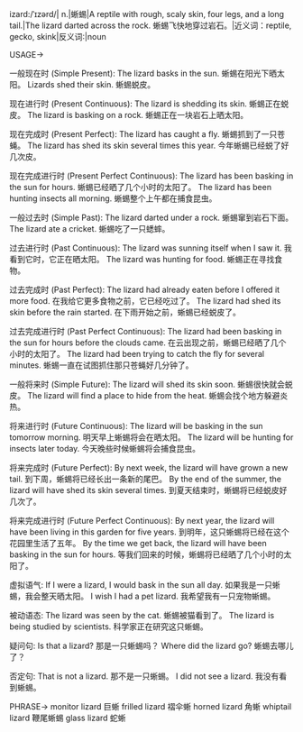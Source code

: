 izard:/ˈɪzərd/| n.|蜥蜴|A reptile with rough, scaly skin, four legs, and a long tail.|The lizard darted across the rock. 蜥蜴飞快地穿过岩石。|近义词：reptile, gecko, skink|反义词:|noun


USAGE->

一般现在时 (Simple Present):
The lizard basks in the sun. 蜥蜴在阳光下晒太阳。
Lizards shed their skin. 蜥蜴蜕皮。

现在进行时 (Present Continuous):
The lizard is shedding its skin.  蜥蜴正在蜕皮。
The lizard is basking on a rock. 蜥蜴正在一块岩石上晒太阳。

现在完成时 (Present Perfect):
The lizard has caught a fly. 蜥蜴抓到了一只苍蝇。
The lizard has shed its skin several times this year. 今年蜥蜴已经蜕了好几次皮。

现在完成进行时 (Present Perfect Continuous):
The lizard has been basking in the sun for hours. 蜥蜴已经晒了几个小时的太阳了。
The lizard has been hunting insects all morning.  蜥蜴整个上午都在捕食昆虫。

一般过去时 (Simple Past):
The lizard darted under a rock. 蜥蜴窜到岩石下面。
The lizard ate a cricket. 蜥蜴吃了一只蟋蟀。

过去进行时 (Past Continuous):
The lizard was sunning itself when I saw it. 我看到它时，它正在晒太阳。
The lizard was hunting for food. 蜥蜴正在寻找食物。


过去完成时 (Past Perfect):
The lizard had already eaten before I offered it more food. 在我给它更多食物之前，它已经吃过了。
The lizard had shed its skin before the rain started.  在下雨开始之前，蜥蜴已经蜕皮了。


过去完成进行时 (Past Perfect Continuous):
The lizard had been basking in the sun for hours before the clouds came. 在云出现之前，蜥蜴已经晒了几个小时的太阳了。
The lizard had been trying to catch the fly for several minutes. 蜥蜴一直在试图抓住那只苍蝇好几分钟了。

一般将来时 (Simple Future):
The lizard will shed its skin soon. 蜥蜴很快就会蜕皮。
The lizard will find a place to hide from the heat. 蜥蜴会找个地方躲避炎热。

将来进行时 (Future Continuous):
The lizard will be basking in the sun tomorrow morning. 明天早上蜥蜴将会在晒太阳。
The lizard will be hunting for insects later today. 今天晚些时候蜥蜴将会捕食昆虫。


将来完成时 (Future Perfect):
By next week, the lizard will have grown a new tail. 到下周，蜥蜴将已经长出一条新的尾巴。
By the end of the summer, the lizard will have shed its skin several times. 到夏天结束时，蜥蜴将已经蜕皮好几次了。


将来完成进行时 (Future Perfect Continuous):
By next year, the lizard will have been living in this garden for five years. 到明年，这只蜥蜴将已经在这个花园里生活了五年。
By the time we get back, the lizard will have been basking in the sun for hours. 等我们回来的时候，蜥蜴将已经晒了几个小时的太阳了。

虚拟语气:
If I were a lizard, I would bask in the sun all day. 如果我是一只蜥蜴，我会整天晒太阳。
I wish I had a pet lizard. 我希望我有一只宠物蜥蜴。

被动语态:
The lizard was seen by the cat.  蜥蜴被猫看到了。
The lizard is being studied by scientists.  科学家正在研究这只蜥蜴。

疑问句:
Is that a lizard? 那是一只蜥蜴吗？
Where did the lizard go? 蜥蜴去哪儿了？

否定句:
That is not a lizard. 那不是一只蜥蜴。
I did not see a lizard. 我没有看到蜥蜴。

PHRASE->
monitor lizard 巨蜥
frilled lizard  褶伞蜥
horned lizard 角蜥
whiptail lizard  鞭尾蜥蜴
glass lizard 蛇蜥
